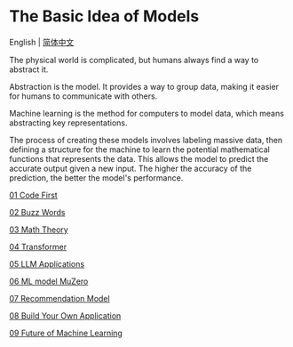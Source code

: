 # The Basic Idea of Models

English | [简体中文](./index_zh-CN.md)

The physical world is complicated, but humans always find a way to abstract it.

Abstraction is the model. It provides a way to group data, making it easier for humans to communicate with others.

Machine learning is the method for computers to model data, which means abstracting key representations.

The process of creating these models involves labeling massive data, then defining a structure for the machine to learn the potential mathematical functions that represents the data. This allows the model to predict the accurate output given a new input. The higher the accuracy of the prediction, the better the model's performance.

[01 Code First](./01/index.md)

[02 Buzz Words](./02/index.md)

[03 Math Theory](./03/index.md)

[04 Transformer](./04/index.md)

[05 LLM Applications](./05/index.md)

[06 ML model MuZero](./06/index.md)

[07 Recommendation Model](./07/index.md)

[08 Build Your Own Application](./08/index.md)

[09 Future of Machine Learning](./09/index.md)
